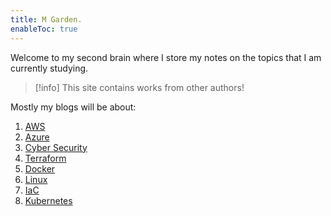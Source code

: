 ```yaml
---
title: M Garden.
enableToc: true
---
```


Welcome to my second brain where I store my notes on the topics that I am currently studying. 

> [!info]
> This site contains works from other authors! 

Mostly my blogs will be about:
1. [AWS](Cloud%20Computing/AWS/AWS.md)
2. [Azure](Cloud%20Computing/Azure/Azure.md)
3. [Cyber Security](Cyber%20Security/Cyber%20Security.md)
4. [Terraform](DevOps/IAC/Terraform/Terraform.md)
5. [Docker](Microservice%20Architecture/Docker/Docker.md)
6. [Linux](Cyber%20Operations/Operation%20Tools/Linux.md)
7. [IaC](DevOps/IAC/IaC.md)
8. [Kubernetes](Microservice%20Architecture/Kubernetes/Kubernetes.md)